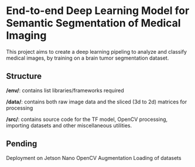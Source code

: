 # End-to-end Deep Learning Model for Semantic Segmentation of Medical Imaging
This project aims to create a deep learning pipeling to analyze and classify medical images, by training on a brain tumor segmentation dataset.

## Structure
**/env/**: contains list libraries/frameworks required

**/data/**: contains both raw image data and the sliced (3d to 2d) matrices for processing

**/src/**: contains source code for the TF model, OpenCV processing, importing datasets and other miscellaneous utilities.


## Pending
Deployment on Jetson Nano
OpenCV Augmentation
Loading of datasets
